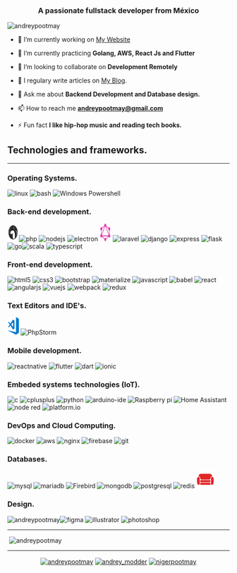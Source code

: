 <h3 align="center">A passionate fullstack developer from México</h3>

<p align="left"> <img src="https://komarev.com/ghpvc/?username=andreypootmay" alt="andreypootmay" /> </p>

- 🔭 I’m currently working on [My Website](www.andreypootmay.com)

- 🌱 I’m currently practicing **Golang, AWS, React Js and Flutter**

- 👯 I’m looking to collaborate on **Development Remotely**

- 📝 I regulary write articles on [My Blog](www.andreypootmay.com/blog/).

- 💬 Ask me about **Backend Development and Database design.**

- 📫 How to reach me **andreypootmay@gmail.com**

- ⚡ Fun fact **I like hip-hop music and reading tech books.**


## Technologies and frameworks.
--- 
### Operating Systems.
<p>
    <img src="https://devicons.github.io/devicon/devicon.git/icons/linux/linux-original.svg" alt="linux" width="40" height="40"/>
    <img src="https://www.vectorlogo.zone/logos/gnu_bash/gnu_bash-icon.svg" alt="bash" width="40" height="40"/>
    <img src="https://3.bp.blogspot.com/-a7jPVdFk9Hw/W_XeTJX6JyI/AAAAAAAAC2c/HCtxP0wSSs0wEMKJOYq7pivEJaSVin92gCLcBGAs/s1600/powershell.png" alt="Windows Powershell" width="40" height="40"/>
</p>

### Back-end development.
<p>
<img src="https://devicons.github.io/devicon/devicon.git/icons/php/php-original.svg" alt="php" width="40" height="40"/>
<img src="https://devicons.github.io/devicon/devicon.git/icons/nodejs/nodejs-original-wordmark.svg" alt="nodejs" width="40" height="40"/> 
<img src="https://devicons.github.io/devicon/devicon.git/icons/electron/electron-original.svg" alt="electron" width="40" height="40"/>
<img alt="GraphQL" width="26px" src="https://raw.githubusercontent.com/github/explore/80688e429a7d4ef2fca1e82350fe8e3517d3494d/topics/graphql/graphql.png" width="60" height="40"/>
<img src="https://devicons.github.io/devicon/devicon.git/icons/laravel/laravel-plain-wordmark.svg" alt="laravel" width="40" height="40"/> 
<img src="https://devicons.github.io/devicon/devicon.git/icons/django/django-original.svg" alt="django" width="40" height="40"/>
<img src="https://devicons.github.io/devicon/devicon.git/icons/express/express-original-wordmark.svg"alt="express" width="40" height="40"/>
<img src="https://www.vectorlogo.zone/logos/pocoo_flask/pocoo_flask-icon.svg" alt="flask" width="40" height="40"/>
<img align="left" alt="Deno" width="26px" src="https://raw.githubusercontent.com/github/explore/361e2821e2dea67711cde99c9c40ed357061cf27/topics/deno/deno.png" width="50" height="40"/>
<img src="https://devicons.github.io/devicon/devicon.git/icons/go/go-original.svg" alt="go" width="40" height="40"/><img src="https://devicons.github.io/devicon/devicon.git/icons/scala/scala-original-wordmark.svg" alt="scala" width="40" height="40"/> <img src="https://devicons.github.io/devicon/devicon.git/icons/typescript/typescript-original.svg" alt="typescript" width="40" height="40"/>
</p>

### Front-end development.
<p>
    <img src="https://devicons.github.io/devicon/devicon.git/icons/html5/html5-original-wordmark.svg" alt="html5" width="40" height="40"/>
    <img src="https://devicons.github.io/devicon/devicon.git/icons/css3/css3-original-wordmark.svg" alt="css3" width="40" height="40"/>
    <img src="https://devicons.github.io/devicon/devicon.git/icons/bootstrap/bootstrap-plain.svg" alt="bootstrap" width="30" height="40"/>
    <img src="https://raw.githubusercontent.com/prplx/svg-logos/5585531d45d294869c4eaab4d7cf2e9c167710a9/svg/materialize.svg" alt="materialize" width="40" height="40"/>
    <img src="https://devicons.github.io/devicon/devicon.git/icons/javascript/javascript-original.svg" alt="javascript" width="30" height="40"/>
    <img src="https://www.vectorlogo.zone/logos/babeljs/babeljs-icon.svg" alt="babel" width="40" height="40"/>
    <img src="https://devicons.github.io/devicon/devicon.git/icons/react/react-original-wordmark.svg" alt="react" width="40" height="40"/>
    <img src="https://devicons.github.io/devicon/devicon.git/icons/angularjs/angularjs-original.svg" alt="angularjs" width="40" height="40"/>
    <img src="https://devicons.github.io/devicon/devicon.git/icons/vuejs/vuejs-original-wordmark.svg" alt="vuejs" width="40" height="40"/> <img src="https://devicons.github.io/devicon/devicon.git/icons/webpack/webpack-original.svg" alt="webpack" width="40" height="40"/>
    <img src="https://devicons.github.io/devicon/devicon.git/icons/redux/redux-original.svg" alt="redux" width="40" height="40"/>
</p>

### Text Editors and IDE's.
<p>
    <img alt="Visual Studio Code" width="26px" src="https://raw.githubusercontent.com/github/explore/80688e429a7d4ef2fca1e82350fe8e3517d3494d/topics/visual-studio-code/visual-studio-code.png" width="40" height="40"/>
    <img alt="PhpStorm" src="https://resources.jetbrains.com/storage/products/phpstorm/img/meta/phpstorm_logo_300x300.png" width="40" height="40"/>
</p>

### Mobile development.
<p>
    <img src="https://reactnative.dev/img/header_logo.svg" alt="reactnative" width="40" height="40"/>
    <img src="https://www.vectorlogo.zone/logos/flutterio/flutterio-icon.svg" alt="flutter" width="40" height="40"/>
    <img src="https://www.vectorlogo.zone/logos/dartlang/dartlang-icon.svg" alt="dart" width="40" height="40"/>
    <img src="https://upload.wikimedia.org/wikipedia/commons/d/d1/Ionic_Logo.svg" alt="ionic" width="40" height="40"/> 
</p>

### Embeded systems technologies (IoT).
<p>
<img src="https://devicons.github.io/devicon/devicon.git/icons/c/c-original.svg" alt="c" width="40" height="40"/> <img src="https://devicons.github.io/devicon/devicon.git/icons/cplusplus/cplusplus-original.svg" alt="cplusplus" width="40" height="40"/>
<img src="https://devicons.github.io/devicon/devicon.git/icons/python/python-original.svg" alt="python" width="40" height="40"/>
<img src="https://lh3.googleusercontent.com/proxy/VWexDpKRXNSR7qWZyVXeycX27Qvgb5OyQw6pRHlYn0yTdj7TdVTKokAxkHQDnq-1gTofmjq4eObgPXWhP08L3qUk3dxv09YpMursvw" alt="arduino-ide" width="40" height="40" />
<img src="https://elinux.org/images/c/cb/Raspberry_Pi_Logo.svg" alt="Raspberry pi" width="40" height="50"> 
<img src="https://pbs.twimg.com/profile_images/999279684146753536/Exd9ESIN_400x400.jpg" alt="Home Assistant" width="40" height="40"> 
<img src="https://nodered.org/about/resources/media/node-red-icon-2.png" alt="node red" width="40" height="40">
<img src="https://cdn.platformio.org/images/platformio-logo.17fdc3bc.png" alt="platform.io" width="40" height="40">
</p>

### DevOps and Cloud Computing.
<p>
<img src="https://devicons.github.io/devicon/devicon.git/icons/docker/docker-original-wordmark.svg" alt="docker" width="40" height="40"/>
<img src="https://devicons.github.io/devicon/devicon.git/icons/amazonwebservices/amazonwebservices-original-wordmark.svg" alt="aws" width="40" height="40"/>
<img src="https://devicons.github.io/devicon/devicon.git/icons/nginx/nginx-original.svg" alt="nginx" width="40" height="40"/>
<img src="https://www.vectorlogo.zone/logos/firebase/firebase-icon.svg" alt="firebase" width="40" height="40"/>
<img src="https://www.vectorlogo.zone/logos/git-scm/git-scm-icon.svg" alt="git" width="40" height="40"/> 
</p>

### Databases.
<p>
<img src="https://devicons.github.io/devicon/devicon.git/icons/mysql/mysql-original-wordmark.svg" alt="mysql" width="40" height="40"/>
<img src="https://www.vectorlogo.zone/logos/mariadb/mariadb-icon.svg" alt="mariadb" width="40" height="40"/>
<img alt="Firebird" width="40" src="https://firebirdsql.org/file/about/ds-firebird-logo-1000.png" />
<img src="https://devicons.github.io/devicon/devicon.git/icons/mongodb/mongodb-original-wordmark.svg" alt="mongodb" width="40" height="40"/>
<img src="https://devicons.github.io/devicon/devicon.git/icons/postgresql/postgresql-original-wordmark.svg" alt="postgresql" width="40" height="40"/>
<img src="https://devicons.github.io/devicon/devicon.git/icons/redis/redis-original-wordmark.svg" alt="redis" width="40" height="40"/>
<img src="https://raw.githubusercontent.com/devicons/devicon/0d6c64dbbf311879f7d563bfc3ccf559f9ed111c/icons/couchdb/couchdb-original.svg" alt="couchdb" width="40" height="40"/>
</p>

### Design.
<p>
<img src="https://www.vectorlogo.zone/logos/figma/figma-icon.svg" alt="figma" width="40" height="40"/>
<img src="https://www.vectorlogo.zone/logos/adobe_illustrator/adobe_illustrator-icon.svg" alt="illustrator" width="40" height="40"/>
<img src="https://devicons.github.io/devicon/devicon.git/icons/photoshop/photoshop-plain.svg" alt="photoshop" width="40" height="40"/>

<img align="left" src="https://github-readme-stats.vercel.app/api/top-langs/?username=andreypootmay&layout=compact&hide=html" alt="andreypootmay" />
</p>

<hr>

<p>&nbsp;<img align="center" src="https://github-readme-stats.vercel.app/api?username=andreypootmay&show_icons=true" alt="andreypootmay" /></p>

<hr>

<p align="center">
<a href="https://codepen.io/andreypootmay" target="blank"><img align="center" src="https://cdn.jsdelivr.net/npm/simple-icons@3.0.1/icons/codepen.svg" alt="andreypootmay" height="30" width="30" /></a>
<a href="https://twitter.com/andrey_modder" target="blank"><img align="center" src="https://cdn.jsdelivr.net/npm/simple-icons@3.0.1/icons/twitter.svg" alt="andrey_modder" height="30" width="30" /></a>
<a href="https://instagram.com/nigerpootmay" target="blank"><img align="center" src="https://cdn.jsdelivr.net/npm/simple-icons@3.0.1/icons/instagram.svg" alt="nigerpootmay" height="30" width="30" /></a>
</p>
